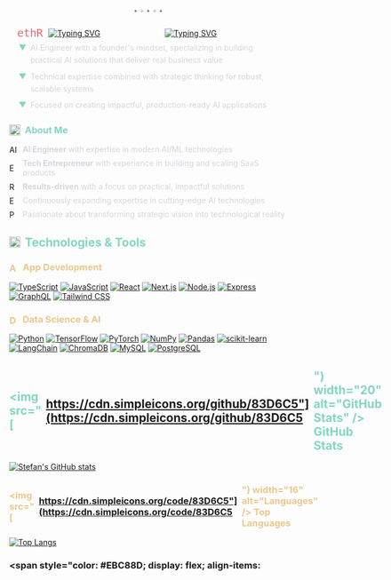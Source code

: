 <div align="center" style="margin: 0.5em 0 0.8em 0;"></div>

<div align="center" style="
  font-family: 'Fira Code', monospace;
  color: #737373;
  font-size: 0.9em;
  margin: -0.5em 0 1.2em 0;
  letter-spacing: 0.3em;
  line-height: 1.5;
">
  <span>✦</span><span>✧</span><span>✦</span><span>✧</span><span>✦</span>
</div>


<div style="display: flex; flex-direction: row; align-items: center; justify-content: center; margin: 0 auto; max-width: 800px; padding: 0 1em;">
  <span style="color: #E06C75; font-family: 'Fira Code', monospace; font-size: 20px; font-weight: 500; line-height: 1.2; letter-spacing: -0.5px; margin-right: 10px; text-decoration: none;">ethR</span>
  <a href="https://git.io/typing-svg" style="flex-grow: 1;">
    <img src="https://readme-typing-svg.demolab.com?font=Fira+Code&weight=500&size=20&duration=3000&pause=1000&color=83D6C5&vCenter=true&width=100%25&lines=Building+intelligent+solutions+with+AI;Transforming+ideas+into+scalable+product" alt="Typing SVG" style="margin: 0.5em 0;" />
  </a>
  <a href="https://git.io/typing-svg" style="flex-grow: 1;">
    <img src="https://readme-typing-svg.demolab.com?font=Fira+Code&weight=500&size=20&duration=3000&pause=1000&color=83D6C5&vCenter=true&width=100%25&lines=ethR" alt="Typing SVG" style="margin: 0.5em 0;" />
  </a>
</div>

<div style="
  max-width: 800px;
  margin: 0 auto;
  padding: 0 1.2em;
  color: #D6D6DD;
  line-height: 1.6;
  font-size: 1em;">
  <div style="display: flex; align-items: flex-start; margin-bottom: 0.5em;">
    <span style="color: #83D6C5; margin-right: 0.5em;">▼</span>
    <span>AI Engineer with a founder's mindset, specializing in building practical AI solutions that deliver real business value</span>
  </div>
  <div style="display: flex; align-items: flex-start; margin-bottom: 0.5em;">
    <span style="color: #83D6C5; margin-right: 0.5em;">▼</span>
    <span>Technical expertise combined with strategic thinking for robust, scalable systems</span>
  </div>
  <div style="display: flex; align-items: flex-start;">
    <span style="color: #83D6C5; margin-right: 0.5em;">▼</span>
    <span>Focused on creating impactful, production-ready AI applications</span>
  </div>
</div>

### <span style="color: #83D6C5; display: flex; align-items: center; gap: 8px;"><img src="https://cdn.simpleicons.org/rocket/83D6C5" width="20" alt="About Me" /> About Me</span>
<ul style="list-style-type: none; padding-left: 0; margin-left: 0;">
  <li style="display: flex; align-items: center; gap: 8px; margin-bottom: 8px;"><img src="https://cdn.simpleicons.org/lightbulb/83D6C5" width="16" alt="AI" /> <span style="color: #D6D6DD"><strong>AI Engineer</strong> with expertise in modern AI/ML technologies</span></li>
  <li style="display: flex; align-items: center; gap: 8px; margin-bottom: 8px;"><img src="https://cdn.simpleicons.org/building/83D6C5" width="16" alt="Entrepreneur" /> <span style="color: #D6D6DD"><strong>Tech Entrepreneur</strong> with experience in building and scaling SaaS products</span></li>
  <li style="display: flex; align-items: center; gap: 8px; margin-bottom: 8px;"><img src="https://cdn.simpleicons.org/target/83D6C5" width="16" alt="Results" /> <span style="color: #D6D6DD"><strong>Results-driven</strong> with a focus on practical, impactful solutions</span></li>
  <li style="display: flex; align-items: center; gap: 8px; margin-bottom: 8px;"><img src="https://cdn.simpleicons.org/magnify/83D6C5" width="16" alt="Expertise" /> <span style="color: #D6D6DD">Continuously expanding expertise in cutting-edge AI technologies</span></li>
  <li style="display: flex; align-items: center; gap: 8px;"><img src="https://cdn.simpleicons.org/rocketlaunch/83D6C5" width="16" alt="Passion" /> <span style="color: #D6D6DD">Passionate about transforming strategic vision into technological reality</span></li>
</ul>

## <span style="color: #83D6C5; display: flex; align-items: center; gap: 8px;"><img src="https://cdn.simpleicons.org/tools/83D6C5" width="20" alt="Technologies" /> Technologies & Tools</span>

### <span style="color: #EBC88D; display: flex; align-items: center; gap: 8px;"><img src="https://cdn.simpleicons.org/code/83D6C5" width="16" alt="App Development" /> App Development</span>
[![TypeScript](https://img.shields.io/badge/TypeScript-0D1117?style=flat&logo=typescript&logoColor=83D6C5)](https://www.typescriptlang.org/)
[![JavaScript](https://img.shields.io/badge/JavaScript-0D1117?style=flat&logo=javascript&logoColor=83D6C5)](https://developer.mozilla.org/en-US/docs/Web/JavaScript)
[![React](https://img.shields.io/badge/React-0D1117?style=flat&logo=react&logoColor=83D6C5)](https://reactjs.org/)
[![Next.js](https://img.shields.io/badge/Next.js-0D1117?style=flat&logo=nextdotjs&logoColor=83D6C5)](https://nextjs.org/)
[![Node.js](https://img.shields.io/badge/Node.js-0D1117?style=flat&logo=nodedotjs&logoColor=83D6C5)](https://nodejs.org/)
[![Express](https://img.shields.io/badge/Express-0D1117?style=flat&logo=express&logoColor=83D6C5)](https://expressjs.com/)
[![GraphQL](https://img.shields.io/badge/GraphQL-0D1117?style=flat&logo=graphql&logoColor=83D6C5)](https://graphql.org/)
[![Tailwind CSS](https://img.shields.io/badge/Tailwind_CSS-0D1117?style=flat&logo=tailwindcss&logoColor=83D6C5)](https://tailwindcss.com/)

### <span style="color: #EBC88D; display: flex; align-items: center; gap: 8px;"><img src="https://cdn.simpleicons.org/brain/83D6C5" width="16" alt="Data Science & AI" /> Data Science & AI</span>
[![Python](https://img.shields.io/badge/Python-0D1117?style=flat&logo=python&logoColor=83D6C5)](https://www.python.org/)
[![TensorFlow](https://img.shields.io/badge/TensorFlow-0D1117?style=flat&logo=tensorflow&logoColor=83D6C5)](https://www.tensorflow.org/)
[![PyTorch](https://img.shields.io/badge/PyTorch-0D1117?style=flat&logo=pytorch&logoColor=83D6C5)](https://pytorch.org/)
[![NumPy](https://img.shields.io/badge/NumPy-0D1117?style=flat&logo=numpy&logoColor=83D6C5)](https://numpy.org/)
[![Pandas](https://img.shields.io/badge/Pandas-0D1117?style=flat&logo=pandas&logoColor=83D6C5)](https://pandas.pydata.org/)
[![scikit-learn](https://img.shields.io/badge/scikit--learn-0D1117?style=flat&logo=scikit-learn&logoColor=83D6C5)](https://scikit-learn.org/)
[![LangChain](https://img.shields.io/badge/LangChain-0D1117?style=flat&logo=langchain&logoColor=83D6C5)](https://python.langchain.com/)
[![ChromaDB](https://img.shields.io/badge/ChromaDB-0D1117?style=flat&logo=chromium&logoColor=83D6C5)](https://www.trychroma.com/)
[![MySQL](https://img.shields.io/badge/MySQL-0D1117?style=flat&logo=mysql&logoColor=83D6C5)](https://www.mysql.com/)
[![PostgreSQL](https://img.shields.io/badge/PostgreSQL-0D1117?style=flat&logo=postgresql&logoColor=83D6C5)](https://www.postgresql.org/)


## <span style="color: #83D6C5; display: flex; align-items: center; gap: 8px;"><img src="[https://cdn.simpleicons.org/github/83D6C5"](https://cdn.simpleicons.org/github/83D6C5") width="20" alt="GitHub Stats" /> GitHub Stats</span>

[![Stefan's GitHub stats](https://github-readme-stats.vercel.app/api?username=ethrdev&show_icons=true&theme=github_dark&bg_color=0D1117&hide_border=true&title_color=83D6C5&text_color=D6D6DD&icon_color=E394DC&ring_color=EBC88D&include_all_commits=true&count_private=true)](https://github.com/ethrdev)

### <span style="color: #EBC88D; display: flex; align-items: center; gap: 8px;"><img src="[https://cdn.simpleicons.org/code/83D6C5"](https://cdn.simpleicons.org/code/83D6C5") width="16" alt="Languages" /> Top Languages</span>
[![Top Langs](https://github-readme-stats.vercel.app/api/top-langs/?username=ethrdev&layout=compact&theme=github_dark&bg_color=0D1117&hide_border=true&title_color=83D6C5&text_color=D6D6DD&hide=html,css,scss&langs_count=6)](https://github.com/ethrdev)

### <span style="color: #EBC88D; display: flex; align-items:
